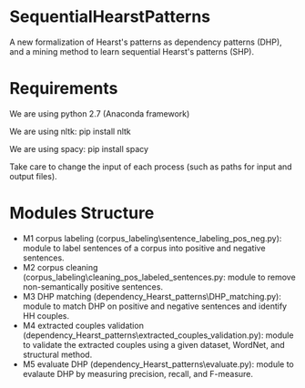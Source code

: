 # SequentialHearstPatterns
A new formalization of Hearst's patterns as dependency patterns (DHP), and a mining method to learn sequential Hearst's patterns (SHP).

# Requirements
We are using python 2.7 (Anaconda framework)

We are using nltk: pip install nltk

We are using spacy: pip install spacy

Take care to change the input of each process (such as paths for input and output files).

# Modules Structure

* M1 corpus labeling (corpus_labeling\sentence_labeling_pos_neg.py): module to label sentences of a corpus into positive and negative sentences.
* M2 corpus cleaning (corpus_labeling\cleaning_pos_labeled_sentences.py: module to remove non-semantically positive sentences.
* M3 DHP matching (dependency_Hearst_patterns\DHP_matching.py): module to match DHP on positive and negative sentences and identify HH couples.
* M4 extracted couples validation (dependency_Hearst_patterns\extracted_couples_validation.py): module to validate the extracted couples using a given dataset, WordNet, and structural method.
* M5 evaluate DHP (dependency_Hearst_patterns\evaluate.py): module to evalaute DHP by measuring precision, recall, and F-measure.


